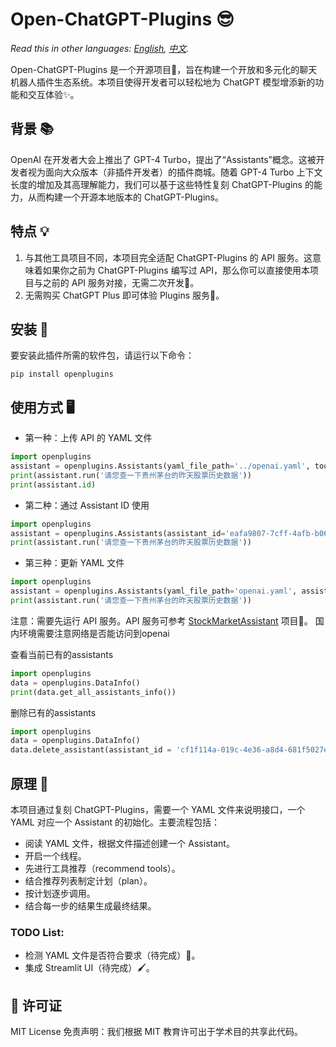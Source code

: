 # Open-ChatGPT-Plugins 😎

*Read this in other languages: [English](README_EN.md), [中文](README.md).*

Open-ChatGPT-Plugins 是一个开源项目🌟，旨在构建一个开放和多元化的聊天机器人插件生态系统。本项目使得开发者可以轻松地为 ChatGPT 模型增添新的功能和交互体验✨。

## 背景 📚

OpenAI 在开发者大会上推出了 GPT-4 Turbo，提出了“Assistants”概念。这被开发者视为面向大众版本（非插件开发者）的插件商城。随着 GPT-4 Turbo 上下文长度的增加及其高理解能力，我们可以基于这些特性复刻 ChatGPT-Plugins 的能力，从而构建一个开源本地版本的 ChatGPT-Plugins。

## 特点 💡

1. 与其他工具项目不同，本项目完全适配 ChatGPT-Plugins 的 API 服务。这意味着如果你之前为 ChatGPT-Plugins 编写过 API，那么你可以直接使用本项目与之前的 API 服务对接，无需二次开发🚀。
2. 无需购买 ChatGPT Plus 即可体验 Plugins 服务🎉。

## 安装 🔧

要安装此插件所需的软件包，请运行以下命令：

```shell
pip install openplugins
```

## 使用方式 🖥️

- 第一种：上传 API 的 YAML 文件

```python
import openplugins
assistant = openplugins.Assistants(yaml_file_path='../openai.yaml', tools_model='gpt-4-1106-preview', openai_api_key='sk-xxxx')
print(assistant.run('请您查一下贵州茅台的昨天股票历史数据'))
print(assistant.id)
```

- 第二种：通过 Assistant ID 使用

```python
import openplugins
assistant = openplugins.Assistants(assistant_id='eafa9807-7cff-4afb-b069-ce3437c076fb', tools_model='gpt-4-1106-preview', openai_api_key='sk-xxxx')
print(assistant.run('请您查一下贵州茅台的昨天股票历史数据'))
```

- 第三种：更新 YAML 文件

```python
import openplugins
assistant = openplugins.Assistants(yaml_file_path='openai.yaml', assistant_id='eafa9807-7cff-4afb-b069-ce3437c076fb', tools_model='gpt-4-1106-preview', openai_api_key='sk-xxxx')
print(assistant.run('请您查一下贵州茅台的昨天股票历史数据'))
```

注意：需要先运行 API 服务。API 服务可参考 [StockMarketAssistant](https://github.com/XingYu-Zhong/StockMarketAsisstant) 项目🔗。
国内环境需要注意网络是否能访问到openai

查看当前已有的assistants
```python
import openplugins
data = openplugins.DataInfo()
print(data.get_all_assistants_info())
```

删除已有的assistants
```python
import openplugins
data = openplugins.DataInfo()
data.delete_assistant(assistant_id = 'cf1f114a-019c-4e36-a8d4-681f5027ef8c')
```

## 原理 🤖

本项目通过复刻 ChatGPT-Plugins，需要一个 YAML 文件来说明接口，一个 YAML 对应一个 Assistant 的初始化。主要流程包括：

- 阅读 YAML 文件，根据文件描述创建一个 Assistant。
- 开启一个线程。
- 先进行工具推荐（recommend tools）。
- 结合推荐列表制定计划（plan）。
- 按计划逐步调用。
- 结合每一步的结果生成最终结果。

### TODO List:

- 检测 YAML 文件是否符合要求（待完成）📝。
- 集成 Streamlit UI（待完成）🖌️。

## 📝 许可证
MIT License 
免责声明：我们根据 MIT 教育许可出于学术目的共享此代码。